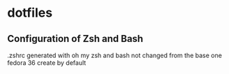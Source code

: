 # dotfiles
## Configuration of Zsh and Bash

.zshrc generated with oh my zsh
and bash not changed from the base one fedora 36 create by default
